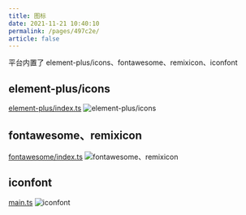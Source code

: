 ```yaml
---
title: 图标
date: 2021-11-21 10:40:10
permalink: /pages/497c2e/
article: false
---
```


平台内置了 element-plus/icons、fontawesome、remixicon、iconfont

## element-plus/icons

[element-plus/index.ts](https://gitee.com/yiming_chang/vue-pure-admin/blob/main/src/plugins/element-plus/index.ts#L52) <Badge text="代码"/>
![element-plus/icons](/img/guide/ep.png)

## fontawesome、remixicon

[fontawesome/index.ts](https://gitee.com/yiming_chang/vue-pure-admin/blob/main/src/plugins/fontawesome/index.ts) <Badge text="代码"/>
![fontawesome、remixicon](/img/guide/fontawesome.png)

## iconfont

[main.ts](https://gitee.com/yiming_chang/vue-pure-admin/blob/main/src/main.ts#L16) <Badge text="代码"/>
![iconfont](/img/guide/iconfont.png)
